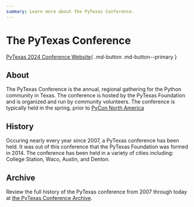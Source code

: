 ```yaml
---
summary: Learn more about the PyTexas Conference.
---
```


# The PyTexas Conference

[PyTexas 2024 Conference Website](https://www.pytexas.org/2024){ .md-button .md-button--primary }

## About

The PyTexas Conference is the annual, regional gathering for the Python community 
in Texas. The conference is hosted by the PyTexas Foundation and is organized 
and run by community volunteers. The conference is typically held in the spring,
prior to [PyCon North America](https://us.pycon.org)

## History
Occuring nearly every year since 2007, a PyTexas conference has been held. It was 
out of this conference that the PyTexas Foundation was formed in 2014. The conference
has been held in a variety of cities including: College Station, Waco, Austin,
and Denton.

## Archive

Review the full history of the PyTexas conference from 2007 through today at [the PyTexas Conference Archive](https://archive.pytexas.org).
